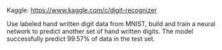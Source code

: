 Kaggle: https://www.kaggle.com/c/digit-recognizer   

Use labeled hand written digit data from MNIST, build and train a neural network to predict another set of hand written digits. The model successfully predict 99.57% of data in the test set.
